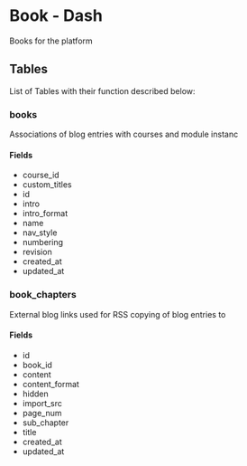 # Book - Dash

Books for the platform

## Tables

List of Tables with their function described below:

### books

Associations of blog entries with courses and module instanc

#### Fields

- course_id
- custom_titles
- id
- intro
- intro_format
- name
- nav_style
- numbering
- revision
- created_at
- updated_at

### book_chapters

External blog links used for RSS copying of blog entries to

#### Fields

- id
- book_id
- content
- content_format
- hidden
- import_src
- page_num
- sub_chapter
- title
- created_at
- updated_at
